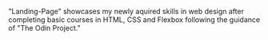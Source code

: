 "Landing-Page" showcases my newly aquired skills in web design after completing basic courses in HTML, CSS and Flexbox following the guidance of "The Odin Project."

